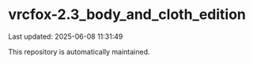 # vrcfox-2.3_body_and_cloth_edition

Last updated: 2025-06-08 11:31:49

This repository is automatically maintained.
